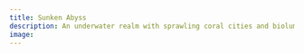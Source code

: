 ```yaml
---
title: Sunken Abyss
description: An underwater realm with sprawling coral cities and bioluminescent fauna. The cities of the Merfolk are marvels of bioluminescent architecture. They have an intimate knowledge of the ocean's depths and possess powerful water magic.
image: 
---
```

